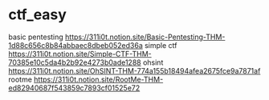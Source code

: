 # ctf_easy

basic pentesting https://311i0t.notion.site/Basic-Pentesting-THM-1d88c656c8b84abbaec8dbeb052ed36a
simple ctf https://311i0t.notion.site/Simple-CTF-THM-70385e10c5da4b2b92e4273b0ade1288
ohsint https://311i0t.notion.site/OhSINT-THM-774a155b18494afea2675fce9a7871af
rootme https://311i0t.notion.site/RootMe-THM-ed82940687f543859c7893cf01525e72
